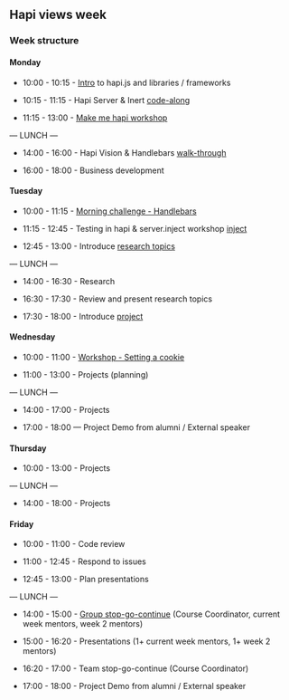 ## Hapi views week

### Week structure

#### Monday

- 10:00 - 10:15 - [Intro](./summary.md) to hapi.js and libraries / frameworks

- 10:15 - 11:15 - Hapi Server & Inert [code-along](https://github.com/msachi/hapi-intro)

- 11:15 - 13:00 - [Make me hapi workshop](https://github.com/msachi/makemehapi)

— LUNCH —

- 14:00 - 16:00 - Hapi Vision & Handlebars [walk-through](https://github.com/marisid/handlebars-intro-workshop)

- 16:00 - 18:00 - Business development

#### Tuesday

- 10:00 - 11:15 - [Morning challenge - Handlebars](https://github.com/Jbarget/handlebars-morning-challenge)

- 11:15 - 12:45 - Testing in hapi & server.inject workshop [inject](https://github.com/SavageWilliam/injector)

- 12:45 - 13:00 - Introduce [research topics](./research-afternoon.md)

— LUNCH —

- 14:00 - 16:30 - Research

- 16:30 - 17:30 - Review and present research topics

- 17:30 - 18:00 - Introduce [project](./project.md)

#### Wednesday

- 10:00 - 11:00 - [Workshop - Setting a cookie](https://github.com/SavageWilliam/hapi-auth-cookie-ws)

- 11:00 - 13:00 - Projects (planning)

— LUNCH —

- 14:00 - 17:00 - Projects

- 17:00 - 18:00 — Project Demo from alumni / External speaker

#### Thursday

- 10:00 - 13:00 - Projects

— LUNCH —

- 14:00 - 18:00 - Projects

#### Friday

- 10:00 - 11:00 - Code review

- 11:00 - 12:45 - Respond to issues

- 12:45 - 13:00 - Plan presentations

— LUNCH —

- 14:00 - 15:00 - [Group stop-go-continue](https://github.com/foundersandcoders/london-curriculum/tree/master/stop-go-continue) (Course Coordinator, current week mentors, week 2 mentors)

- 15:00 - 16:20 - Presentations (1+ current week mentors, 1+ week 2 mentors)

- 16:20 - 17:00 - Team stop-go-continue (Course Coordinator)

- 17:00 - 18:00 - Project Demo from alumni / External speaker
